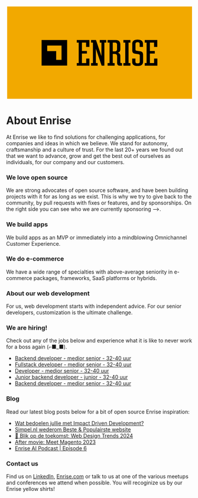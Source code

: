 <p align="center"><a href="https://enrise.com" target="_blank"><img src="https://github.com/enrise/.github/blob/master/images/logo.png?raw=true"></a></p>

# About Enrise

At Enrise we like to find solutions for challenging applications, for companies and ideas in which we believe. We stand for autonomy, craftsmanship and a culture of trust. For the last 20+ years we found out that we want to advance, grow and get the best out of ourselves as individuals, for our company and our customers.

### We love open source

We are strong advocates of open source software, and have been building projects with it for as long as we exist.
This is why we try to give back to the community, by pull requests with fixes or features, and by sponsorships.
On the right side you can see who we are currently sponsoring -->.

### We build apps
We build apps as an MVP or immediately into a mindblowing Omnichannel Customer Experience.

### We do e-commerce
We have a wide range of specialties with above-average seniority in e-commerce packages, frameworks, SaaS platforms or hybrids.

### About our web development
For us, web development starts with independent advice. For our senior developers, customization is the ultimate challenge.

### We are hiring!

Check out any of the jobs below and experience what it is like to never work for a boss again (⌐■_■).

<!-- JOB-LIST:START -->
- [Backend developer - medior senior - 32-40 uur](https://jobs.enrise.com/backend-developer)
- [Fullstack developer - medior senior - 32-40 uur](https://jobs.enrise.com/fullstack-developer-team-quantum)
- [Developer - medior senior - 32-40 uur](https://jobs.enrise.com/fullstack-developer-team-hubble/nl)
- [Junior backend developer - junior - 32-40 uur](https://jobs.enrise.com/junior-backend-developer-team-enigma-2/nl?token=705e07e7d734f3239135f9f457bbb422)
- [Backend developer - medior senior - 32-40 uur](https://jobs.enrise.com/backend-developer-team-enigma/nl?token=7dff2b3adb1a1555ee5d26d0dbad1722)
<!-- JOB-LIST:END -->

### Blog

Read our latest blog posts below for a bit of open source Enrise inspiration:

<!-- POST-LIST:START -->
- [Wat bedoelen jullie met Impact Driven Development?](https://enrise.com/2023/12/wat-bedoelen-jullie-met-impact-driven-development/)
- [Simpel.nl wederom Beste &amp; Populairste website](https://enrise.com/2023/11/simpel-nl-wederom-beste-populairste-website-van-het-jaar/)
- [🔮 Blik op de toekomst: Web Design Trends 2024](https://enrise.com/2023/11/web-design-trends-2024/)
- [After movie: Meet Magento 2023](https://enrise.com/2023/11/enrise-op-meet-magento-2023/)
- [Enrise AI Podcast | Episode 6](https://enrise.com/2023/11/enrise-ai-podcast-episode-6/)
<!-- POST-LIST:END -->

### Contact us

Find us on <a href="https://www.linkedin.com/company/enrise/" target="_blank">LinkedIn</a>, <a href="https://enrise.com" target="_blank">Enrise.com</a> or talk to us at one of the various meetups and conferences we attend when possible. You will recoginize us by our Enrise yellow shirts!

